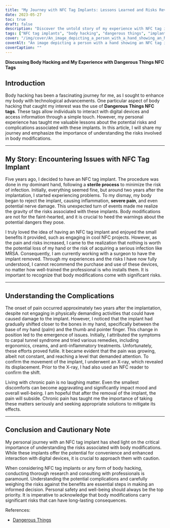 ```yaml
---
title: "My Journey with NFC Tag Implants: Lessons Learned and Risks Revealed"
date: 2023-05-27
toc: true
draft: false
description: "Discover the untold story of my experience with NFC tag implants, as I delve into the risks, complications, and personal insights that highlight the importance of informed decision-making."
tags: ["NFC tag implants", "body hacking", "dangerous things", "implant risks", "body modifications", "complications", "implant rejection", "pain and inflammation", "nerve damage", "implant removal", "chronic pain", "safety precautions", "risks vs benefits", "consultation", "research", "professional installation", "body modification risks", "implant displacement", "carpal tunnel syndrome", "understanding complications", "personal safety", "informed decision", "digital interaction", "medical procedures", "implant safety", "body modification caution", "implant complications", "personal well-being", "health considerations", "professional advice"]
cover: "/img/cover/An_image_depicting_a_person_with_a_hand_showing_an_NFC_tag.png"
coverAlt: "An image depicting a person with a hand showing an NFC tag implant, accompanied by pain symbols around the hand, illustrating the risks and complications associated with NFC tag implants."
coverCaption: ""
---
```


**Discussing Body Hacking and My Experience with Dangerous Things NFC Tags**

## Introduction

Body hacking has been a fascinating journey for me, as I sought to enhance my body with technological advancements. One particular aspect of body hacking that caught my interest was the use of **Dangerous Things NFC tags**. These tags allow individuals to interact with digital devices and access information through a simple touch. However, my personal experience has taught me valuable lessons about the potential risks and complications associated with these implants. In this article, I will share my journey and emphasize the importance of understanding the risks involved in body modifications.

______

## My Story: Encountering Issues with NFC Tag Implant

Five years ago, I decided to have an NFC tag implant. The procedure was done in my dominant hand, following a **sterile process** to minimize the risk of infection. Initially, everything seemed fine, but around two years after the implantation, I started experiencing problems. To my dismay, my body began to reject the implant, causing inflammation, **severe pain**, and even potential nerve damage. This unexpected turn of events made me realize the gravity of the risks associated with these implants. Body modifications are not for the faint-hearted, and it is crucial to heed the warnings about the potential dangers they pose.

I truly loved the idea of having an NFC tag implant and enjoyed the small benefits it provided, such as engaging in cool NFC projects. However, as the pain and risks increased, I came to the realization that nothing is worth the potential loss of my hand or the risk of acquiring a serious infection like MRSA. Consequently, I am currently working with a surgeon to have the implant removed. Through my experiences and the risks I have now fully understood, I cannot recommend the purchase and use of these devices, no matter how well-trained the professional is who installs them. It is important to recognize that body modifications come with significant risks.

______

## Understanding the Complications

The onset of pain occurred approximately two years after the implantation, despite not engaging in physically demanding activities that could have caused damage to the implant. However, I noticed that the implant had gradually shifted closer to the bones in my hand, specifically between the base of my hand (palm) and the thumb and pointer finger. This change in position led to the emergence of issues. Initially, I attributed the symptoms to carpal tunnel syndrome and tried various remedies, including ergonomics, creams, and anti-inflammatory treatments. Unfortunately, these efforts proved futile. It became evident that the pain was growing, albeit not constant, and reaching a level that demanded attention. To confirm the movement of the implant, I underwent an X-ray, which revealed its displacement. Prior to the X-ray, I had also used an NFC reader to confirm the shift.

Living with chronic pain is no laughing matter. Even the smallest discomforts can become aggravating and significantly impact mood and overall well-being. I am hopeful that after the removal of the implant, the pain will subside. Chronic pain has taught me the importance of taking these matters seriously and seeking appropriate solutions to mitigate its effects.

______

## Conclusion and Cautionary Note

My personal journey with an NFC tag implant has shed light on the critical importance of understanding the risks associated with body modifications. While these implants offer the potential for convenience and enhanced interaction with digital devices, it is crucial to approach them with caution.

When considering NFC tag implants or any form of body hacking, conducting thorough research and consulting with professionals is paramount. Understanding the potential complications and carefully weighing the risks against the benefits are essential steps in making an informed decision. Personal safety and well-being should always be the top priority. It is imperative to acknowledge that body modifications carry significant risks that can have long-lasting consequences.

References:
- [Dangerous Things](https://dangerousthings.com/)
